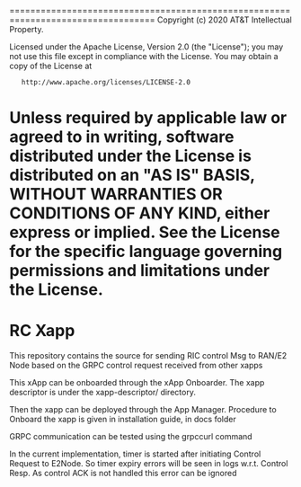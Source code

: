 
==================================================================================
       Copyright (c) 2020 AT&T Intellectual Property.

   Licensed under the Apache License, Version 2.0 (the "License");
   you may not use this file except in compliance with the License.
   You may obtain a copy of the License at

       http://www.apache.org/licenses/LICENSE-2.0

   Unless required by applicable law or agreed to in writing, software
   distributed under the License is distributed on an "AS IS" BASIS,
   WITHOUT WARRANTIES OR CONDITIONS OF ANY KIND, either express or implied.
   See the License for the specific language governing permissions and
   limitations under the License.
==================================================================================

RC Xapp
================

This repository contains the source for sending RIC control Msg to RAN/E2 Node  based on the GRPC control request received from other xapps

This xApp can be onboarded through the xApp Onboarder.  The xapp descriptor 
is under the xapp-descriptor/ directory.

Then the xapp can be deployed through the App Manager. 
Procedure to Onboard the xapp is given in installation guide, in docs folder

GRPC communication can be tested using the grpccurl command


In the current implementation, timer is started after initiating Control Request to E2Node. So timer expiry errors will be seen in logs w.r.t. Control Resp.
As control ACK is not handled this error can be ignored

